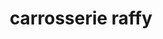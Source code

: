 ---
title: "carrosserie raffy"
url: /castets/carrosserie-raffy-rue-des-mousquetaires/
shop: Autowerkstatt
---